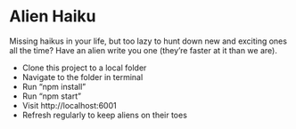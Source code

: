 # Alien Haiku

Missing haikus in your life, but too lazy to hunt down new and exciting ones all the time? Have an alien write you one (they’re faster at it than we are).

- Clone this project to a local folder
- Navigate to the folder in terminal
- Run “npm install”
- Run “npm start”
- Visit http://localhost:6001
- Refresh regularly to keep aliens on their toes